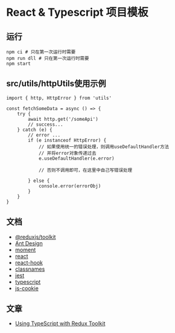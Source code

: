 # React & Typescript 项目模板

## 运行
```shell
npm ci # 只在第一次运行时需要
npm run dll # 只在第一次运行时需要
npm start
```

## src/utils/httpUtils使用示例
```tsx
import { http, HttpError } from 'utils'

const fetchSomeData = async () => {
    try {
        await http.get('/someApi')
        // success...
    } catch (e) {
        // error ...
        if (e instanceof HttpError) {
            // 如果使用统一的错误处理，则调用useDefaultHandler方法
            // 并将error对象传递过去
            e.useDefaultHandler(e.error)

            // 否则不调用即可，在这里中自己写错误处理
            
        } else {
            console.error(errorObj)
        }
    }
}
```

## 文档
- [@reduxjs/toolkit](https://redux-toolkit.js.org/introduction/getting-started)
- [Ant Design](https://ant.design/index-cn)
- [moment](http://momentjs.cn/)
- [react](https://zh-hans.reactjs.org/)
- [react-hook](https://zh-hans.reactjs.org/docs/hooks-intro.html)
- [classnames](https://github.com/JedWatson/classnames)
- [jest](https://jestjs.io/zh-Hans/)
- [typescript](https://www.typescriptlang.org/)
- [js-cookie](https://github.com/js-cookie/js-cookie)

## 文章
- [Using TypeScript with Redux Toolkit](https://blog.logrocket.com/using-typescript-with-redux-toolkit/)
